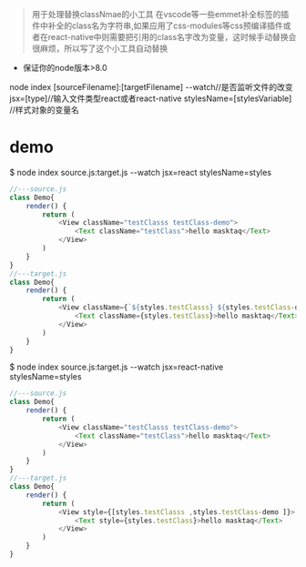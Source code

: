 >用于处理替换classNmae的小工具
在vscode等一些emmet补全标签的插件中补全的class名为字符串,如果应用了css-modules等css预编译插件或者在react-native中则需要把引用的class名字改为变量，这时候手动替换会很麻烦，所以写了这个小工具自动替换

* 保证你的node版本>8.0

node index [sourceFilename]:[targetFilename] --watch//是否监听文件的改变 jsx=[type]//输入文件类型react或者react-native stylesName=[stylesVariable] //样式对象的变量名

# demo
$ node index source.js:target.js --watch jsx=react stylesName=styles

```javascript
//---source.js
class Demo{
    render() {
        return (
            <View className="testClasss testClass-demo">
                <Text className="testClass">hello masktaq</Text>
            </View>
        )
    }
}
//---target.js
class Demo{
    render() {
        return (
            <View className={`${styles.testClasss} ${styles.testClass-demo}`}>
                <Text className={styles.testClass}>hello masktaq</Text>
            </View>
        )
    }
}
```

$ node index source.js:target.js --watch jsx=react-native stylesName=styles

```javascript
//---source.js
class Demo{
    render() {
        return (
            <View className="testClasss testClass-demo">
                <Text className="testClass">hello masktaq</Text>
            </View>
        )
    }
}
//---target.js
class Demo{
    render() {
        return (
            <View style={[styles.testClasss ,styles.testClass-demo ]}>
                <Text style={styles.testClass}>hello masktaq</Text>
            </View>
        )
    }
}
```
